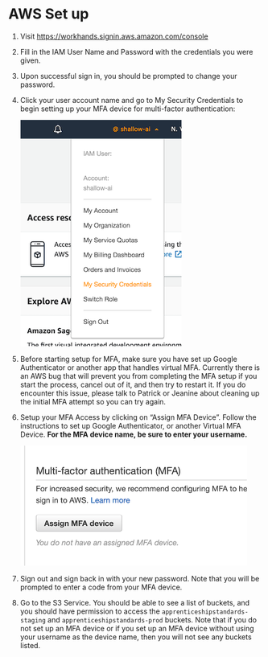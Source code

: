 # AWS Set up

1. Visit https://workhands.signin.aws.amazon.com/console
2. Fill in the IAM User Name and Password with the credentials you were given.
2. Upon successful sign in, you should be prompted to change your password.
3. Click your user account name and go to My Security Credentials to begin
   setting up your MFA device for multi-factor authentication:

   ![User profile dropdown](images/my-security-credentials.png "Security Credentials")

4. Before starting setup for MFA, make sure you have set up Google Authenticator
   or another app that handles virtual MFA. Currently there is an AWS bug that
   will prevent you from completing the MFA setup if you start the process,
   cancel out of it, and then try to restart it. If you do encounter this issue,
   please talk to Patrick or Jeanine about cleaning up the initial MFA attempt
   so you can try again.
5. Setup your MFA Access by clicking on “Assign MFA Device”. Follow the
   instructions to set up Google Authenticator, or another Virtual MFA Device.
   **For the MFA device name, be sure to enter your username.**

   ![Assign MFA Device button](images/assign-mfa-device.png "Assign MFA Device")

6. Sign out and sign back in with your new password. Note that you will be
   prompted to enter a code from your MFA device.
7. Go to the S3 Service. You should be able to see a list of buckets, and you
   should have permission to access the `apprenticeshipstandards-staging` and
   `apprenticeshipstandards-prod` buckets. Note that if you do not set up an MFA
   device or if you set up an MFA device without using your username as the
   device name, then you will not see any buckets listed.

